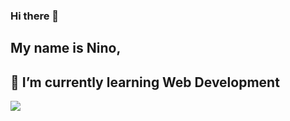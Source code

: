 ### Hi there 👋
## My name is Nino,
## 🌱 I’m currently learning Web Development

![](https://github.com/ninogogol/my-portfolio/blob/main/149Z_2107.w015.n001.493B.p15.493.jpg?raw=true)

<!--
**ninogogol/ninogogol** is a ✨ _special_ ✨ repository because its `README.md` (this file) appears on your GitHub profile.

Here are some ideas to get you started:

- 🔭 I’m currently working on ...
- 🌱 I’m currently learning ...
- 👯 I’m looking to collaborate on ...
- 🤔 I’m looking for help with ...
- 💬 Ask me about ...
- 📫 How to reach me: ...
- 😄 Pronouns: ...
- ⚡ Fun fact: ...
-->
